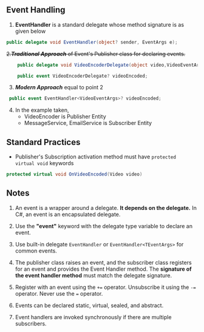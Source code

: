 
## Event Handling

1. **EventHandler** is a standard delegate whose method signature is as given below

```csharp
public delegate void EventHandler(object? sender, EventArgs e);
```


~~2.***Traditional Approach*** of Event's Publisher class for declaring events.~~
```csharp
    public delegate void VideoEncoderDelegate(object video,VideoEventArgs e);

    public event VideoEncoderDelegate? videoEncoded;
```

3. ***Modern Approach*** equal to  point 2
```csharp
 public event EventHandler<VideoEventArgs>? videoEncoded;
```

4. In the example taken,
   - VideoEncoder is Publisher Entity
   - MessageService, EmailService is Subscriber Entity



## Standard Practices

- Publisher's Subscription activation method must have ```protected virtual void``` keywords

```csharp
protected virtual void OnVideoEncoded(Video video)
```


## Notes

1. An event is a wrapper around a delegate. **It depends on the delegate.** In C#, an event is an encapsulated delegate.

2. Use the **"event"** keyword with the delegate type variable to declare an event.

3. Use built-in delegate ```EventHandler``` or ```EventHandler<TEventArgs>``` for common events.

4. The publisher class raises an event, and the subscriber class registers for an event and provides the Event Handler method. The **signature of the event handler method** must match the delegate signature.

5. Register with an event using the ```+=``` operator. Unsubscribe it using the ```-=``` operator. Never use the ```=``` operator.

6. Events can be declared static, virtual, sealed, and abstract.

7. Event handlers are invoked synchronously if there are multiple subscribers.
